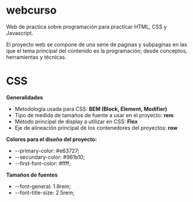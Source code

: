 # webcurso
Web de practica sobre programación para practicar HTML, CSS y Javascript.

El proyecto web se compone de una serie de paginas y subpaginas en las que el tema principal del contenido es la programación; desde conceptos, herramientas y técnicas.

# CSS
**Generalidades**
* Metodología usada para CSS: **BEM (Block, Element, Modifier)**
* Tipo de medida de tamaños de fuente a usar en el proyecto: **rem**
* Método principal de display a utilizar en CSS: **Flex**
* Eje de alineación principal de los contenedores del proyectos: **row**

**Colores para el diseño del proyecto:**
* --primary-color: #e63727;
* --secundary-color: #961b10;
* --first-font-color: #ffff;

**Tamaños de fuentes**
* --font-general: 1.8rem;
* --font-title-size: 2.5rem;
